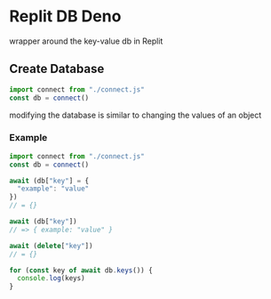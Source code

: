 # Replit DB Deno
wrapper around the key-value db in Replit  

## Create Database
```js
import connect from "./connect.js"
const db = connect()
```
modifying the database is similar to changing the values of an object

### Example
```js
import connect from "./connect.js"
const db = connect()

await (db["key"] = {
  "example": "value"
}) 
// = {} 

await (db["key"]) 
// => { example: "value" }

await (delete["key"]) 
// = {}

for (const key of await db.keys()) {
  console.log(keys)
}
```